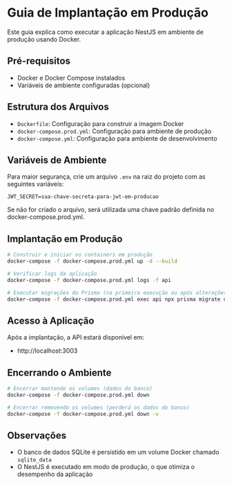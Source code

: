 # Guia de Implantação em Produção

Este guia explica como executar a aplicação NestJS em ambiente de produção usando Docker.

## Pré-requisitos

- Docker e Docker Compose instalados
- Variáveis de ambiente configuradas (opcional)

## Estrutura dos Arquivos

- `Dockerfile`: Configuração para construir a imagem Docker
- `docker-compose.prod.yml`: Configuração para ambiente de produção
- `docker-compose.yml`: Configuração para ambiente de desenvolvimento

## Variáveis de Ambiente

Para maior segurança, crie um arquivo `.env` na raiz do projeto com as seguintes variáveis:

```
JWT_SECRET=sua-chave-secreta-para-jwt-em-producao
```

Se não for criado o arquivo, será utilizada uma chave padrão definida no docker-compose.prod.yml.

## Implantação em Produção

```bash
# Construir e iniciar os containers em produção
docker-compose -f docker-compose.prod.yml up -d --build

# Verificar logs da aplicação
docker-compose -f docker-compose.prod.yml logs -f api

# Executar migrações do Prisma (na primeira execução ou após alterações no schema)
docker-compose -f docker-compose.prod.yml exec api npx prisma migrate deploy
```

## Acesso à Aplicação

Após a implantação, a API estará disponível em:

- http://localhost:3003

## Encerrando o Ambiente

```bash
# Encerrar mantendo os volumes (dados do banco)
docker-compose -f docker-compose.prod.yml down

# Encerrar removendo os volumes (perderá os dados do banco)
docker-compose -f docker-compose.prod.yml down -v
```

## Observações

- O banco de dados SQLite é persistido em um volume Docker chamado `sqlite_data`
- O NestJS é executado em modo de produção, o que otimiza o desempenho da aplicação 